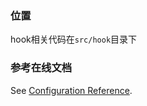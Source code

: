 
### 位置
hook相关代码在`src/hook`目录下

### 参考在线文档
See [Configuration Reference](https://cli.vuejs.org/config/).
